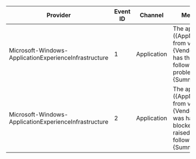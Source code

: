 Provider                                               |  Event ID  |  Channel      |  Message
-------------------------------------------------------|------------|---------------|------------------------------------------------------------------------------------------------------------
Microsoft-Windows-ApplicationExperienceInfrastructure  |  1         |  Application  |  The application ({AppName}, from vendor {VendorName}) has the following problem: {Summary}
Microsoft-Windows-ApplicationExperienceInfrastructure  |  2         |  Application  |  The application ({AppName}, from vendor {VendorName}) was hard-blocked and raised the following: {Summary}